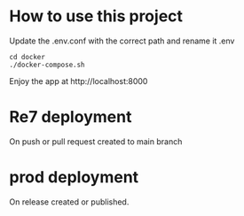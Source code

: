 # How to use this project
Update the .env.conf with the correct path and rename it .env

    cd docker
    ./docker-compose.sh

Enjoy the app at http://localhost:8000

# Re7 deployment
On push or pull request created to main branch

# prod deployment
On release created or published.